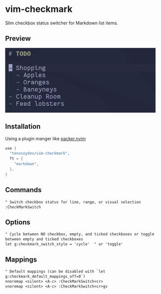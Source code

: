 # vim-checkmark

Slim checkbox status switcher for Markdown list items.

## Preview

![](preview.gif)

## Installation

Using a plugin manger like [packer.nvim](https://github.com/wbthomason/packer.nvim)

```lua
use {
  "tenxsoydev/vim-checkmark",
  ft = {
    "markdown",
  },
}
```

## Commands

```vim
" Switch checkbox status for line, range, or visual selection
:CheckMarkSwitch
```

## Options

```vim
" Cycle between NO checkbox, empty, and ticked checkboxes or toggle between empty and ticked checkboxes
let g:checkmark_switch_style = 'cycle'  " or 'toggle'
```

## Mappings

```vim
" Default mappings (can be disabled with `let g:checkmark_default_mappings_off=0`)
nnoremap <silent> <A-c> :CheckMarkSwitch<cr>
vnoremap <silent> <A-c> :CheckMarkSwitch<cr>gv
```

